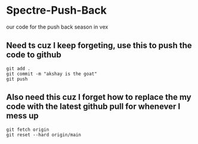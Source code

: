 # Spectre-Push-Back
our code for the push back season in vex


## Need ts cuz I keep forgeting, use this to push the code to github

```
git add .
git commit -m "akshay is the goat"
git push
```

## Also need this cuz I forget how to replace the my code with the latest github pull for whenever I mess up
```
git fetch origin
git reset --hard origin/main
```